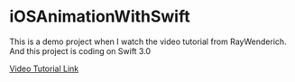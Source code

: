 # iOSAnimationWithSwift
This is a demo project when I watch the video tutorial from RayWenderich.
And this project is coding on Swift 3.0

[Video Tutorial Link](https://www.raywenderlich.com/82892/video-tutorial-ios-animations-part-1-getting-started)
